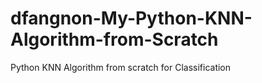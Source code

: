 # dfangnon-My-Python-KNN-Algorithm-from-Scratch
Python KNN Algorithm from scratch for Classification
